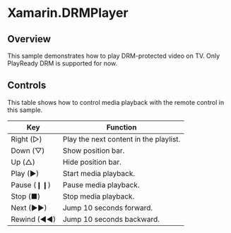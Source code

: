 # Xamarin.DRMPlayer

## Overview
This sample demonstrates how to play DRM-protected video on TV.
Only PlayReady DRM is supported for now.

## Controls
This table shows how to control media playback with the remote control in this sample.

Key | Function
--- | --------
Right (▷) | Play the next content in the playlist.
Down (▽) | Show position bar.
Up (△) | Hide position bar.
Play (▶) | Start media playback.
Pause (❙❙) | Pause media playback.
Stop (■) | Stop media playback.
Next (▶▶) | Jump 10 seconds forward.
Rewind (◀◀) | Jump 10 seconds backward.